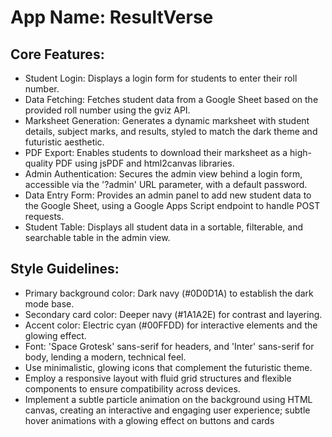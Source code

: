 # **App Name**: ResultVerse

## Core Features:

- Student Login: Displays a login form for students to enter their roll number.
- Data Fetching: Fetches student data from a Google Sheet based on the provided roll number using the gviz API.
- Marksheet Generation: Generates a dynamic marksheet with student details, subject marks, and results, styled to match the dark theme and futuristic aesthetic.
- PDF Export: Enables students to download their marksheet as a high-quality PDF using jsPDF and html2canvas libraries.
- Admin Authentication: Secures the admin view behind a login form, accessible via the '?admin' URL parameter, with a default password.
- Data Entry Form: Provides an admin panel to add new student data to the Google Sheet, using a Google Apps Script endpoint to handle POST requests.
- Student Table: Displays all student data in a sortable, filterable, and searchable table in the admin view.

## Style Guidelines:

- Primary background color: Dark navy (#0D0D1A) to establish the dark mode base.
- Secondary card color: Deeper navy (#1A1A2E) for contrast and layering.
- Accent color: Electric cyan (#00FFDD) for interactive elements and the glowing effect.
- Font: 'Space Grotesk' sans-serif for headers, and 'Inter' sans-serif for body, lending a modern, technical feel. 
- Use minimalistic, glowing icons that complement the futuristic theme.
- Employ a responsive layout with fluid grid structures and flexible components to ensure compatibility across devices.
- Implement a subtle particle animation on the background using HTML canvas, creating an interactive and engaging user experience; subtle hover animations with a glowing effect on buttons and cards